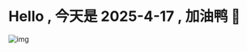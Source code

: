 
# Hello , 今天是 2025-4-17 , 加油鸭 🤭

![img](https://v1.jinrishici.com/all.svg?font-size=18&spacing=4)

